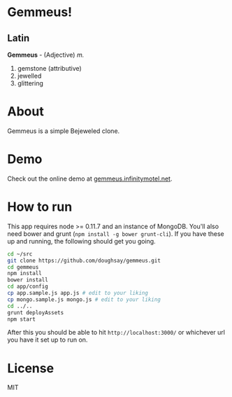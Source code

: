 Gemmeus!
========

Latin
-----

**Gemmeus** - (Adjective) *m.*

1. gemstone (attributive)
1. jewelled
1. glittering

About
=====

Gemmeus is a simple Bejeweled clone.

Demo
====

Check out the online demo at [gemmeus.infinitymotel.net](http://gemmeus.infinitymotel.net/).

How to run
==========

This app requires node >= 0.11.7 and an instance of MongoDB.  You'll also need bower and grunt (`npm install -g bower grunt-cli`).  If you have these up and running, the following should get you going.

```bash
cd ~/src
git clone https://github.com/doughsay/gemmeus.git
cd gemmeus
npm install
bower install
cd app/config
cp app.sample.js app.js # edit to your liking
cp mongo.sample.js mongo.js # edit to your liking
cd ../..
grunt deployAssets
npm start
```

After this you should be able to hit `http://localhost:3000/` or whichever url you have it set up to run on.

License
=======

MIT
